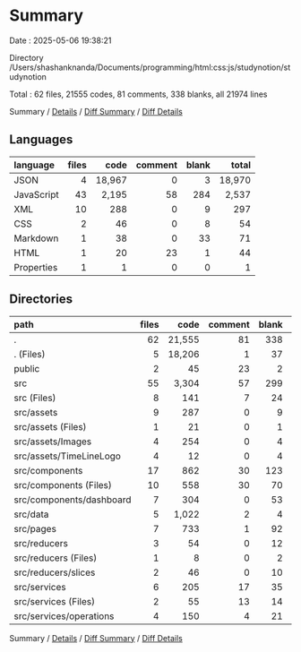 # Summary

Date : 2025-05-06 19:38:21

Directory /Users/shashanknanda/Documents/programming/html:css:js/studynotion/studynotion

Total : 62 files,  21555 codes, 81 comments, 338 blanks, all 21974 lines

Summary / [Details](details.md) / [Diff Summary](diff.md) / [Diff Details](diff-details.md)

## Languages
| language | files | code | comment | blank | total |
| :--- | ---: | ---: | ---: | ---: | ---: |
| JSON | 4 | 18,967 | 0 | 3 | 18,970 |
| JavaScript | 43 | 2,195 | 58 | 284 | 2,537 |
| XML | 10 | 288 | 0 | 9 | 297 |
| CSS | 2 | 46 | 0 | 8 | 54 |
| Markdown | 1 | 38 | 0 | 33 | 71 |
| HTML | 1 | 20 | 23 | 1 | 44 |
| Properties | 1 | 1 | 0 | 0 | 1 |

## Directories
| path | files | code | comment | blank | total |
| :--- | ---: | ---: | ---: | ---: | ---: |
| . | 62 | 21,555 | 81 | 338 | 21,974 |
| . (Files) | 5 | 18,206 | 1 | 37 | 18,244 |
| public | 2 | 45 | 23 | 2 | 70 |
| src | 55 | 3,304 | 57 | 299 | 3,660 |
| src (Files) | 8 | 141 | 7 | 24 | 172 |
| src/assets | 9 | 287 | 0 | 9 | 296 |
| src/assets (Files) | 1 | 21 | 0 | 1 | 22 |
| src/assets/Images | 4 | 254 | 0 | 4 | 258 |
| src/assets/TimeLineLogo | 4 | 12 | 0 | 4 | 16 |
| src/components | 17 | 862 | 30 | 123 | 1,015 |
| src/components (Files) | 10 | 558 | 30 | 70 | 658 |
| src/components/dashboard | 7 | 304 | 0 | 53 | 357 |
| src/data | 5 | 1,022 | 2 | 4 | 1,028 |
| src/pages | 7 | 733 | 1 | 92 | 826 |
| src/reducers | 3 | 54 | 0 | 12 | 66 |
| src/reducers (Files) | 1 | 8 | 0 | 2 | 10 |
| src/reducers/slices | 2 | 46 | 0 | 10 | 56 |
| src/services | 6 | 205 | 17 | 35 | 257 |
| src/services (Files) | 2 | 55 | 13 | 14 | 82 |
| src/services/operations | 4 | 150 | 4 | 21 | 175 |

Summary / [Details](details.md) / [Diff Summary](diff.md) / [Diff Details](diff-details.md)